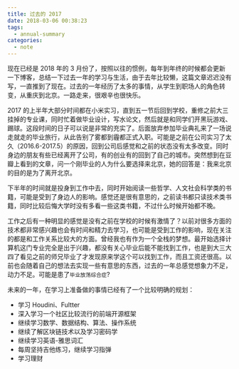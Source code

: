 ```yaml
---
title: 过去的 2017
date: 2018-03-06 00:38:23
tags:
  - annual-summary
categories:
  - note
---
```


现在已经是 2018 年的 3 月份了，按照以往的惯例，每年到年终的时候都会更新一下博客，总结一下过去一年的学习与生活，由于去年比较懒，这篇文章迟迟没有写，一直推到了现在。过去的一年经历了太多的事情，从学生到职场人的角色转变，从重庆到北京。一路走来，很艰辛也很快乐。
<!--more-->

2017 的上半年大部分时间都在小米实习，直到五一节后回到学校，重修之前大三挂掉的专业课，同时忙着做毕业设计，写水论文，然后就是和同学们开黑玩游戏、踢球。这段时间的日子可以说是非常的充实了。后面放弃参加毕业典礼来了一场说走就走的毕业旅行，从此告别了雾都到霾都正式入职。可能是之前在公司实习了太久（2016.6-2017.5）的原因，回到公司后感觉和之前的状态没有太多改变。同时身边的朋友有些已经离开了公司，有的创业有的回到了自己的城市。突然想到在豆瓣上看到的文章，问一个刚毕业的人为什么要选择来北京，她的回答是：我来北京的目的是为了离开北京。

下半年的时间就是投身到工作中去，同时开始阅读一些哲学、人文社会科学类的书籍，可能是受到了身边人的影响。感觉还是很有意思的，之前读书都只读技术类书籍，同时比较后悔大学时没有多看一些这类书籍，不过什么时候开始都不晚。

工作之后有一种明显的感觉是没有之前在学校的时候有激情了？以前对很多方面的技术都非常感兴趣也会有时间和精力去学习，也可能是受到工作的影响，现在关注的都是和工作关系比较大的方面。曾经我也有作为一个全栈的梦想。最开始选择计算机这门专业完全是出于兴趣，都没有关心毕业后能不能找到工作，也是到大三大四了看见之前的师兄毕业了才发现原来学这个可以找到工作，而且工资还很高。以前也会随着自己的想法去实现一些有意思的东西，过去的一年总感觉想象力不足，动力不足。可能是患了`毕业放荡综合症`?

未来的一年，在学习上准备做的事情已经有了一个比较明确的规划：
- 学习 Houdini、Fultter
- 深入学习一个社区比较流行的前端开源框架
- 继续学习数学、数据结构、算法、操作系统
- 继续了解区块链技术以及学习密码学
- 继续学习英语-雅思词汇
- 每周坚持吉他练习，继续学习指弹
- 学习理财

